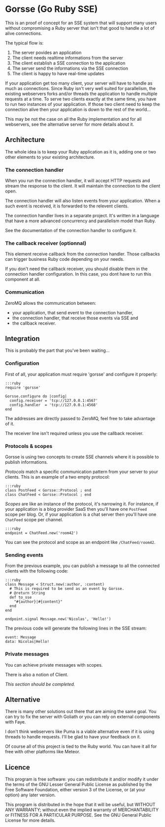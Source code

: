 # Gorsse (Go Ruby SSE)

This is an proof of concept for an SSE system that will support many
users without compromising a Ruby server that isn't that good to handle
a lot of alive connections.

The typical flow is:

1. The server povides an application
2. The client needs realtime informations from the server
3. The client establish a SSE connection to the application
4. The server send the informations via the SSE connection
5. The client is happy to have real-time updates

If your application get too many client, your server will have to handle
as much as connections. Since Ruby isn't very well suited for parallelism,
the existing webservers forks and/or threads the application to handle
multiple requests at a time. To serve two clients exactly at the same time,
you have to run two instances of your application. If those two client need
to keep the connection alive then your application is down to the rest of
the world...

This may be not the case on all the Ruby implementation and for all
webservers, see the alternative server for more details about it.

## Architecture

The whole idea is to keep your Ruby application as it is, adding one
or two other elements to your existing architecture.

### The connection handler

When you run the connection handler, it will accept HTTP requests and
stream the response to the client. It will maintain the connection to the
client open.

The connection handler will also listen events from your application. When
a such event is received, it is forwarded to the relevent clients.

The connection handler lives in a separate project. It's written in a
language that have a more advanced concurrency and parallelism model than
Ruby.

See the documentation of the connection handler to configure it.

### The callback receiver (optionnal)

This element receive callback from the connection handler. Those
callbacks can trigger business Ruby code depending on your needs.

If you don't need the callback receiver, you should disable them in
the connection handler configuration. In this case, you dont have to
run this component at all.

### Communication

ZeroMQ allows the communication between:

* your application, that send event to the connection handler,
* the connection handler, that receive those events via SSE and
* the callback receiver.

## Integration

This is probably the part that you've been waiting...

### Configuration

First of all, your application must require 'gorsse' and configure it
properly:

~~~
:::ruby
require 'gorsse'

Gorsse.configure do |config|
  config.receiver = 'tcp://127.0.0.1:4567'
  config.handler  = 'tcp://127.0.0.1:4568'
end
~~~

The addresses are directly passed to ZeroMQ, feel free to take advantage
of it.

The receiver line isn't required unless you use the callback receiver.

### Protocols & scopes

Gorsse is using two concepts to create SSE channels where it is possible
to publish informations.

*Protocols* match a specific communication pattern from your server to
your clients. This is an example of a two empty protocol:

~~~
:::ruby
class PostFeed < Gorsse::Protocol ; end
class ChatFeed < Gorsse::Protocol ; end
~~~

*Scopes* are like an instance of the protocol, it's narrowing it. For
instance, if your application is a blog provider SaaS then you'll have
one `PostFeed` scope per blog. Or, if your application is a chat server
then you'll have one `ChatFeed` scope per channel.

~~~
:::ruby
endpoint = ChatFeed.new('room42')
~~~

You can see the protocol and scope as an endpoint like `/ChatFeed/room42`.

### Sending events

From the previous example, you can publish a message to all the connected
clients with the following code:

~~~
:::ruby
class Message < Struct.new(:author, :content)
  # This is required to be send as an event by Gorsse.
  # @return String
  def to_sse
    "#{author}|#{content}"
  end
end

endpoint.signal Message.new('Nicolas', 'Hello!')
~~~

The previous code will generate the following lines in the SSE stream:

~~~
event: Message
data: Nicolas|Hello!

~~~

### Private messages

You can achieve private messages with scopes.

There is also a notion of Client.

*This section should be completed.*

## Alternative

There is many other solutions out there that are aiming the same goal.
You can try to fix the server with Goliath or you can rely on external
components with Faye.

I don't think webservers like Puma is a viable alternative even if it
is using threads to handle requests. I'll be glad to have your feedback
on it.

Of course all of this project is tied to the Ruby world. You can have
it all for free with other platforms like Meteor.

## Licence

This program is free software: you can redistribute it and/or modify
it under the terms of the GNU Lesser General Public License as
published by the Free Software Foundation, either version 3 of the
License, or (at your option) any later version.

This program is distributed in the hope that it will be useful,
but WITHOUT ANY WARRANTY; without even the implied warranty of
MERCHANTABILITY or FITNESS FOR A PARTICULAR PURPOSE.  See the
GNU General Public License for more details.
